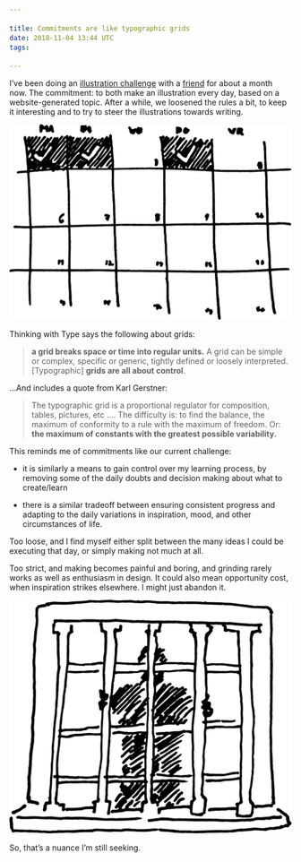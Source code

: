 ```yaml
---

title: Commitments are like typographic grids
date: 2018-11-04 13:44 UTC
tags: 

---
```



I’ve been doing an [illustration challenge](http://presentation.reinvanderwoerd.nl) with a [friend](https://www.instagram.com/l__utka__l/) for about a month now. The commitment: to both make an illustration every day, based on a website-generated topic. After a while, we loosened the rules a bit, to keep it interesting and to try to steer the illustrations towards writing.


![](../images/illustrations/week-grid.svg)



Thinking with Type says the following about grids:  
> **a grid breaks space or time into regular units.**  A grid can be simple or complex, specific or generic, tightly defined or loosely interpreted. [Typographic] **grids are all about control**.

…And includes a quote from Karl Gerstner: 
> The typographic grid is a proportional regulator for composition, tables, pictures, etc ....  The difficulty is: to find the balance, the maximum of conformity to a rule with the maximum of freedom. Or: **the maximum of constants with the greatest possible variability.**


This reminds me of commitments like our current challenge: 

- it is similarly a means to gain control over my learning process, by removing some of the daily doubts and decision making about what to create/learn

- there is a similar tradeoff between ensuring consistent progress and adapting to the daily variations in inspiration, mood, and other circumstances of life. 

Too loose, and I find myself either split between the many ideas I could be executing that day, or simply making not much at all.

Too strict, and making becomes painful and boring, and grinding rarely works as well as enthusiasm in design. It could also mean opportunity cost, when inspiration strikes elsewhere. I might just abandon it.

![](../images/illustrations/bars.svg)


So, that’s a nuance I’m still seeking.